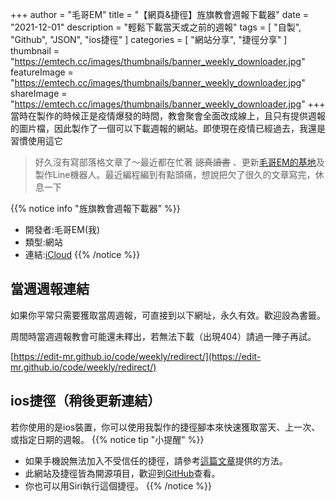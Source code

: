 +++
author = "毛哥EM"
title = "【網頁&捷徑】旌旗教會週報下載器"
date = "2021-12-01"
description = "輕鬆下載當天或之前的週報"
tags = [  "自製",
    "Github",
    "JSON",
  "ios捷徑"
]
categories = [
    "網站分享",
"捷徑分享"
]
thumbnail = "https://emtech.cc/images/thumbnails/banner_weekly_downloader.jpg"
featureImage = "https://emtech.cc/images/thumbnails/banner_weekly_downloader.jpg"
shareImage = "https://emtech.cc/images/thumbnails/banner_weekly_downloader.jpg"
+++
當時在製作的時候正是疫情爆發的時間，教會聚會全面改成線上，且只有提供週報的圖片檔，因此製作了一個可以下載週報的網站。即使現在疫情已經過去，我還是習慣使用這它
<!--more-->
> 好久沒有寫部落格文章了～最近都在忙著 <s>認真讀書</s> 、更新[毛哥EM的基地](https://Edit-Mr.github.io)及製作Line機器人。最近編程編到有點頭痛，想說把欠了很久的文章寫完，休息一下  

{{% notice info "旌旗教會週報下載器" %}}

* 開發者:毛哥EM(我)
* 類型:網站
* 連結:[iCloud](https://Edit-Mr.github.io/code/weekly)
{{% /notice %}}
## 當週週報連結
如果你平常只需要獲取當周週報，可直接到以下網址，永久有效。歡迎設為書籤。

周間時當週週報教會可能還未釋出，若無法下載（出現404）請過一陣子再試。

 [https://edit-mr.github.io/code/weekly/redirect/](https://edit-mr.github.io/code/weekly/redirect/) 
## ios捷徑（稍後更新連結）
若你使用的是ios裝置，你可以使用我製作的捷徑腳本來快速獲取當天、上一次、或指定日期的週報。
{{% notice tip "小提醒" %}}

* 如果手機說無法加入不受信任的捷徑，請參考[這篇文章](https://emtech.cc/post/shortcut-untrusted_shortcut/)提供的方法。
* 此網站及捷徑皆為開源項目，歡迎到[GitHub](https://github.com/Edit-Mr/Edit-Mr.github.io/tree/main/code/weekly)查看。
* 你也可以用Siri執行這個捷徑。
{{% /notice %}}
